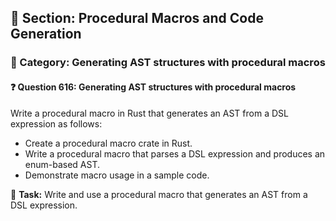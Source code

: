 ## 📘 Section: Procedural Macros and Code Generation  
### 🔹 Category: Generating AST structures with procedural macros  
#### ❓ Question 616: Generating AST structures with procedural macros

Write a procedural macro in Rust that generates an AST from a DSL expression as follows:

- Create a procedural macro crate in Rust.
- Write a procedural macro that parses a DSL expression and produces an enum-based AST.
- Demonstrate macro usage in a sample code.

🔧 **Task:** Write and use a procedural macro that generates an AST from a DSL expression.
